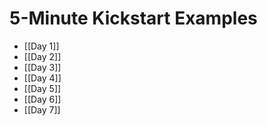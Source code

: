 # 5-Minute Kickstart Examples

- [[Day 1]]
- [[Day 2]]
- [[Day 3]]
- [[Day 4]]
- [[Day 5]]
- [[Day 6]]
- [[Day 7]]